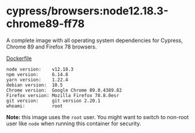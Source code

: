 # cypress/browsers:node12.18.3-chrome89-ff78

A complete image with all operating system dependencies for Cypress, Chrome
89 and Firefox 78 browsers.

[Dockerfile](Dockerfile)

```text
node version:    v12.18.3
npm version:     6.14.8
yarn version:    1.22.4
debian version:  10.5
Chrome version:  Google Chrome 89.0.4389.82
Firefox version: Mozilla Firefox 78.8.0esr
git version:     git version 2.20.1
whoami:          root
```

**Note:** this image uses the `root` user. You might want to switch to non-root
user like `node` when running this container for security.
